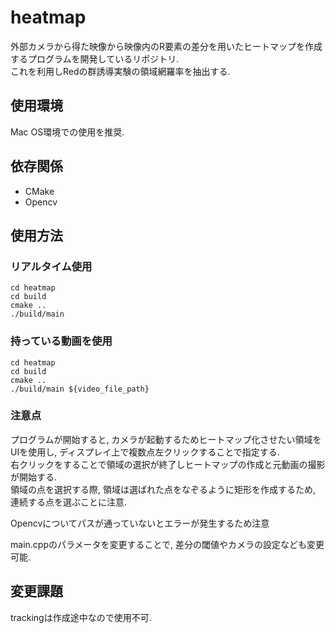 # heatmap
外部カメラから得た映像から映像内のR要素の差分を用いたヒートマップを作成するプログラムを開発しているリポジトリ.  
これを利用しRedの群誘導実験の領域網羅率を抽出する. 

## 使用環境
Mac OS環境での使用を推奨.

## 依存関係
- CMake  
- Opencv

## 使用方法
### リアルタイム使用
```
cd heatmap
cd build
cmake ..
./build/main
```
### 持っている動画を使用
```
cd heatmap
cd build
cmake ..
./build/main ${video_file_path}
```

### 注意点
プログラムが開始すると, カメラが起動するためヒートマップ化させたい領域をUIを使用し, ディスプレイ上で複数点左クリックすることで指定する.  
右クリックをすることで領域の選択が終了しヒートマップの作成と元動画の撮影が開始する.  
領域の点を選択する際, 領域は選ばれた点をなぞるように矩形を作成するため, 連続する点を選ぶことに注意. 

Opencvについてパスが通っていないとエラーが発生するため注意

main.cppのパラメータを変更することで, 差分の閾値やカメラの設定なども変更可能. 

## 変更課題
trackingは作成途中なので使用不可.


